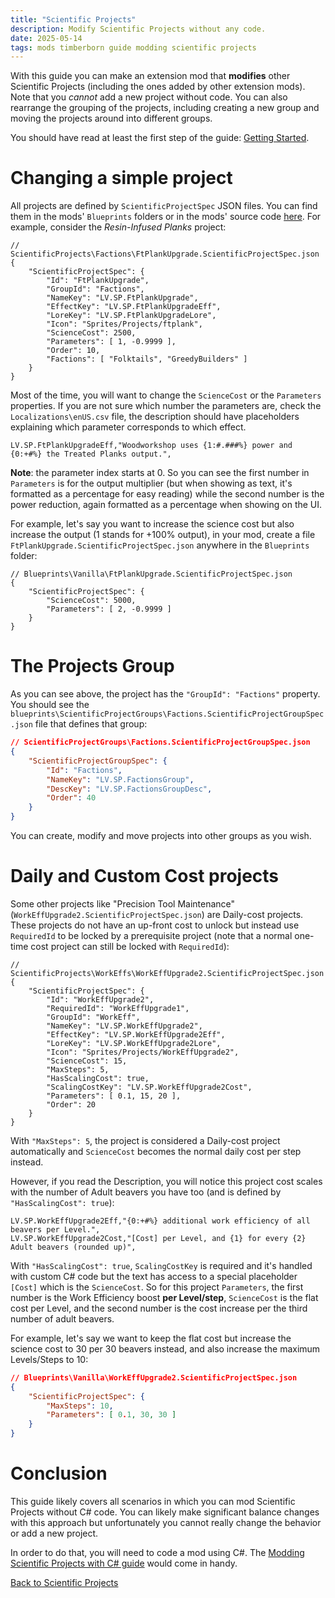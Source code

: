 ```yaml
---
title: "Scientific Projects"
description: Modify Scientific Projects without any code.
date: 2025-05-14
tags: mods timberborn guide modding scientific projects
---
```


With this guide you can make an extension mod that **modifies** other Scientific Projects (including the ones added by other extension mods). Note that you _cannot_ add a new project without code. You can also rearrange the grouping of the projects, including creating a new group and moving the projects around into different groups.

You should have read at least the first step of the guide: [Getting Started](../ModdingGuide/getting-started).

# Changing a simple project

All projects are defined by `ScientificProjectSpec` JSON files. You can find them in the mods' `Blueprints` folders or in the mods' source code [here](#to-be-updated). For example, consider the _Resin-Infused Planks_ project:

```jsonc
// ScientificProjects\Factions\FtPlankUpgrade.ScientificProjectSpec.json
{
    "ScientificProjectSpec": {
        "Id": "FtPlankUpgrade",
        "GroupId": "Factions",
        "NameKey": "LV.SP.FtPlankUpgrade",
        "EffectKey": "LV.SP.FtPlankUpgradeEff",
        "LoreKey": "LV.SP.FtPlankUpgradeLore",
        "Icon": "Sprites/Projects/ftplank",
        "ScienceCost": 2500,
        "Parameters": [ 1, -0.9999 ],
        "Order": 10,
        "Factions": [ "Folktails", "GreedyBuilders" ]
    }
}
```

Most of the time, you will want to change the `ScienceCost` or the `Parameters` properties. If you are not sure which number the parameters are, check the `Localizations\enUS.csv` file, the description should have placeholders explaining which parameter corresponds to which effect.

```csv
LV.SP.FtPlankUpgradeEff,"Woodworkshop uses {1:#.###%} power and {0:+#%} the Treated Planks output.",
```

**Note**: the parameter index starts at 0. So you can see the first number in `Parameters` is for the output multiplier (but when showing as text, it's formatted as a percentage for easy reading) while the second number is the power reduction, again formatted as a percentage when showing on the UI.

For example, let's say you want to increase the science cost but also increase the output (1 stands for +100% output), in your mod, create a file `FtPlankUpgrade.ScientificProjectSpec.json` anywhere in the `Blueprints` folder:

```jsonc
// Blueprints\Vanilla\FtPlankUpgrade.ScientificProjectSpec.json
{
    "ScientificProjectSpec": {
        "ScienceCost": 5000,
        "Parameters": [ 2, -0.9999 ]
    }
}
```

# The Projects Group

As you can see above, the project has the `"GroupId": "Factions"` property. You should see the `blueprints\ScientificProjectGroups\Factions.ScientificProjectGroupSpec.json` file that defines that group:

```json
// ScientificProjectGroups\Factions.ScientificProjectGroupSpec.json
{
    "ScientificProjectGroupSpec": {
        "Id": "Factions",
        "NameKey": "LV.SP.FactionsGroup",
        "DescKey": "LV.SP.FactionsGroupDesc",
        "Order": 40
    }
}
```

You can create, modify and move projects into other groups as you wish.

# Daily and Custom Cost projects

Some other projects like "Precision Tool Maintenance" (`WorkEffUpgrade2.ScientificProjectSpec.json`) are Daily-cost projects. These projects do not have an up-front cost to unlock but instead use `RequiredId` to be locked by a prerequisite project (note that a normal one-time cost project can still be locked with `RequiredId`):

```jsonc
// ScientificProjects\WorkEffs\WorkEffUpgrade2.ScientificProjectSpec.json
{
    "ScientificProjectSpec": {
        "Id": "WorkEffUpgrade2",
        "RequiredId": "WorkEffUpgrade1",
        "GroupId": "WorkEff",
        "NameKey": "LV.SP.WorkEffUpgrade2",
        "EffectKey": "LV.SP.WorkEffUpgrade2Eff",
        "LoreKey": "LV.SP.WorkEffUpgrade2Lore",
        "Icon": "Sprites/Projects/WorkEffUpgrade2",
        "ScienceCost": 15,
        "MaxSteps": 5,
        "HasScalingCost": true,
        "ScalingCostKey": "LV.SP.WorkEffUpgrade2Cost",
        "Parameters": [ 0.1, 15, 20 ],
        "Order": 20
    }
}
```

With `"MaxSteps": 5`, the project is considered a Daily-cost project automatically and `ScienceCost` becomes the normal daily cost per step instead.

However, if you read the Description, you will notice this project cost scales with the number of Adult beavers you have too (and is defined by `"HasScalingCost": true`):

```csv
LV.SP.WorkEffUpgrade2Eff,"{0:+#%} additional work efficiency of all beavers per Level.",
LV.SP.WorkEffUpgrade2Cost,"[Cost] per Level, and {1} for every {2} Adult beavers (rounded up)",
```

With `"HasScalingCost": true`, `ScalingCostKey` is required and it's handled with custom C# code but the text has access to a special placeholder `[Cost]` which is the `ScienceCost`. So for this project `Parameters`, the first number is the Work Efficiency boost **per Level/step**, `ScienceCost` is the flat cost per Level, and the second number is the cost increase per the third number of adult beavers.

For example, let's say we want to keep the flat cost but increase the science cost to 30 per 30 beavers instead, and also increase the maximum Levels/Steps to 10:

```json
// Blueprints\Vanilla\WorkEffUpgrade2.ScientificProjectSpec.json
{
    "ScientificProjectSpec": {
        "MaxSteps": 10,
        "Parameters": [ 0.1, 30, 30 ]
    }
}
```

# Conclusion

This guide likely covers all scenarios in which you can mod Scientific Projects without C# code. You can likely make significant balance changes with this approach but unfortunately you cannot really change the behavior or add a new project.

In order to do that, you will need to code a mod using C#. The [Modding Scientific Projects with C# guide](./coding) would come in handy.

[Back to Scientific Projects](./)